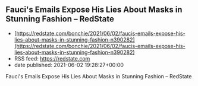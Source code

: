 ## Fauci's Emails Expose His Lies About Masks in Stunning Fashion – RedState
 - [https://redstate.com/bonchie/2021/06/02/faucis-emails-expose-his-lies-about-masks-in-stunning-fashion-n390282](https://redstate.com/bonchie/2021/06/02/faucis-emails-expose-his-lies-about-masks-in-stunning-fashion-n390282)
 - RSS feed: https://redstate.com
 - date published: 2021-06-02 19:28:27+00:00

Fauci's Emails Expose His Lies About Masks in Stunning Fashion – RedState

